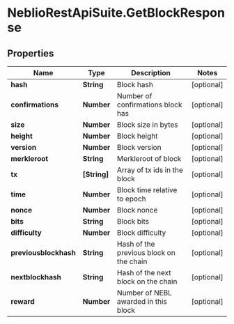 # NeblioRestApiSuite.GetBlockResponse

## Properties
Name | Type | Description | Notes
------------ | ------------- | ------------- | -------------
**hash** | **String** | Block hash | [optional] 
**confirmations** | **Number** | Number of confirmations block has | [optional] 
**size** | **Number** | Block size in bytes | [optional] 
**height** | **Number** | Block height | [optional] 
**version** | **Number** | Block version | [optional] 
**merkleroot** | **String** | Merkleroot of block | [optional] 
**tx** | **[String]** | Array of tx ids in the block | [optional] 
**time** | **Number** | Block time relative to epoch | [optional] 
**nonce** | **Number** | Block nonce | [optional] 
**bits** | **String** | Block bits | [optional] 
**difficulty** | **Number** | Block difficulty | [optional] 
**previousblockhash** | **String** | Hash of the previous block on the chain | [optional] 
**nextblockhash** | **String** | Hash of the next block on the chain | [optional] 
**reward** | **Number** | Number of NEBL awarded in this block | [optional] 



